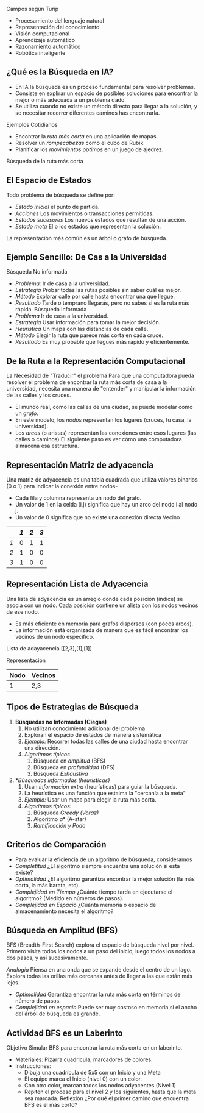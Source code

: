 Campos según Turip
- Procesamiento del lenguaje natural
- Representación del conocimiento
- Visión computacional
- Aprendizaje automático
- Razonamiento automático
- Robótica inteligente

## ¿Qué es la Búsqueda en IA?
- En IA la búsqueda es un proceso fundamental para resolver problemas.
- Consiste en explirar un espacio de posibles soluciones para encontrar la mejor o más adecuada a un problema dado.
- Se utiliza cuando no existe un método directo para llegar a la solución, y se necesitar recorrer diferentes caminos has encontrarla.

Ejemplos Cotidianos
- Encontrar la *ruta más corta* en una aplicación de mapas.
- Resolver un *rompecabezas* como el cubo de Rubik
- Planificar los *movimientos óptimos* en un juego de ajedrez.

Búsqueda de la ruta más corta

## El Espacio de Estados
Todo problema de búsqueda se define por:
- *Estado inicial* el punto de partida.
- *Acciones* Los movimientos o transacciones permitidas.
- *Estados sucesores* Los nuevos estados que resultan de una acción.
- *Estado meta* El o los estados que representan la solución.

La representación más común es un árbol o grafo de búsqueda.

## Ejemplo Sencillo: De Cas a la Universidad

Búsqueda No informada
- *Problema:* Ir de casa a la universidad.
- *Estrategia* Probar todas las rutas posibles sin saber cuál es mejor.
- *Método* Explorar calle por calle hasta encontrar una que llegue.
- *Resultado* Tarde o temprano llegarás, pero no sabes si es la ruta más rápida.
Búsqueda Informada
- *Problema* Ir de casa a la universidad.
- *Estrategia* Usar información para tomar la mejor decisión.
- *Heurística* Un mapa con las distancias de cada calle.
- *Método* Elegir la ruta que parece más corta en cada cruce.
- *Resultado* Es muy probable que llegues más rápido  y eficientemente.

## De la Ruta a la Representación Computacional
La Necesidad de "Traducir" el problema
Para que una computadora pueda resolver el problema de encontrar la ruta más corta de casa a la universidad, necesita una manera de "entender" y manipular la información de las calles y los cruces.

- El mundo real, como las calles de una ciudad, se puede modelar como un *grafo*.
- En este modelo, los *nodos* representan los lugares (cruces, tu casa, la universidad).
- Los *arcos* (o aristas) representan las conexiones entre esos lugares (las calles o caminos)
El siguiente paso es ver cómo una computadora almacena esa estructura.

## Representación Matriz de adyacencia
Una matriz de adyacencia es una tabla cuadrada que utiliza valores binarios (0 o 1) para indicar la conexión entre nodos-
- Cada fila y columna representa un nodo del grafo.
- Un valor de 1 en la celda (i,j) significa que hay un arco del nodo i al nodo j.
- Un valor de 0 significa que no existe una conexión directa
Vecino

|     | *1* | *2* | *3* |
| --- | --- | --- | --- |
| *1* | 0   | 1   | 1   |
| *2* | 1   | 0   | 0   |
| *3* | 1   | 0   | 0   |
## Representación Lista de Adyacencia
Una lista de adyacencia es un arreglo donde cada posición (índice) se asocia con un nodo. Cada posición contiene un alista con los nodos vecinos de ese nodo.
- Es más eficiente en memoria para grafos dispersos (con pocos arcos).
- La información está organizada de manera que es fácil encontrar los vecinos de un nodo específico.

Lista de adayacencia
[[2,3],[1],[1]]

Representación


| Nodo | Vecinos |
| ---- | ------- |
| 1    | 2,3     |

## Tipos de Estrategias de Búsqueda
1. **Búsquedas no Informadas (Ciegas)**
	1. No utilizan conocimiento adicional del problema
	2. Exploran el espacio de estados de manera sistemática
	3. *Ejemplo:* Recorrer todas las calles de una ciudad hasta encontrar una dirección.
	4. *Algoritmos típicos*
		1. Búsqueda en *amplitud* (BFS)
		2. Búsqueda en *profundidad* (DFS)
		3. Búsqueda *Exhaustiva*
2. **Búsquedas informadas (heurísticas)*
	1. Usan *información extra* (heurísticas) para guiar la búsqueda.
	2. La heurística es una función que estaima la "cercanía a la meta"
	3. *Ejemplo:* Usar un mapa para elegir la ruta más corta.
	4. *Algoritmos típicos:*
		1. Búsqueda *Greedy (Voraz)*
		2. Algoritmo *a** (A-star)
		3. *Ramificación y Poda*

## Criterios de Comparación
- Para evaluar la eficiencia de un algoritmo de búsqueda, consideramos
- *Completitud* ¿El algoritmo siempre encuentra una solución si esta existe?
- *Optimalidad* ¿El algoritmo garantiza encontrar la mejor solución (la más corta, la más barata, etc).
- *Complejidad en Tiempo* ¿Cuánto tiempo tarda en ejecutarse el algoritmo? (Medido en números de pasos).
- *Complejidad en Espacio* ¿Cuánta memoria o espacio de almacenamiento necesita el algoritmo?

## Búsqueda en Amplitud (BFS)
BFS (Breadth-First Search) explora el espacio de búsqueda nivel por nivel. Primero visita todos los nodos a un paso del inicio, luego todos los nodos a dos pasos, y así sucesivamente.

*Analogía* Piensa en una onda que se expande desde el centro de un lago. Explora todas las orillas más cercanas antes de llegar a las que están más lejos.
- *Optimalidad* Garantiza encontrar la ruta más corta en términos de número de pasos.
- *Complejidad en espacio* Puede ser muy costoso en memoria si el ancho del árbol de búsqueda es grande.
## Actividad BFS es un Laberinto
Objetivo
Simular BFS para encontrar la ruta más corta en un laberinto.
- Materiales: Pizarra cuadricula, marcadores de colores.
- Instrucciones:
	- Dibuja una cuadrícula de 5x5 con un Inicio y una Meta
	- El equipo marca el Inicio (nivel 0) con un color.
	- Con otro color, marcan todos los nodos adyacentes (Nivel 1)
	- Repiten el proceso para el nivel 2 y los siguientes, hasta que la meta sea marcada.
Reflexión
¿Por qué el primer camino que encuentra BFS es el más corto?

